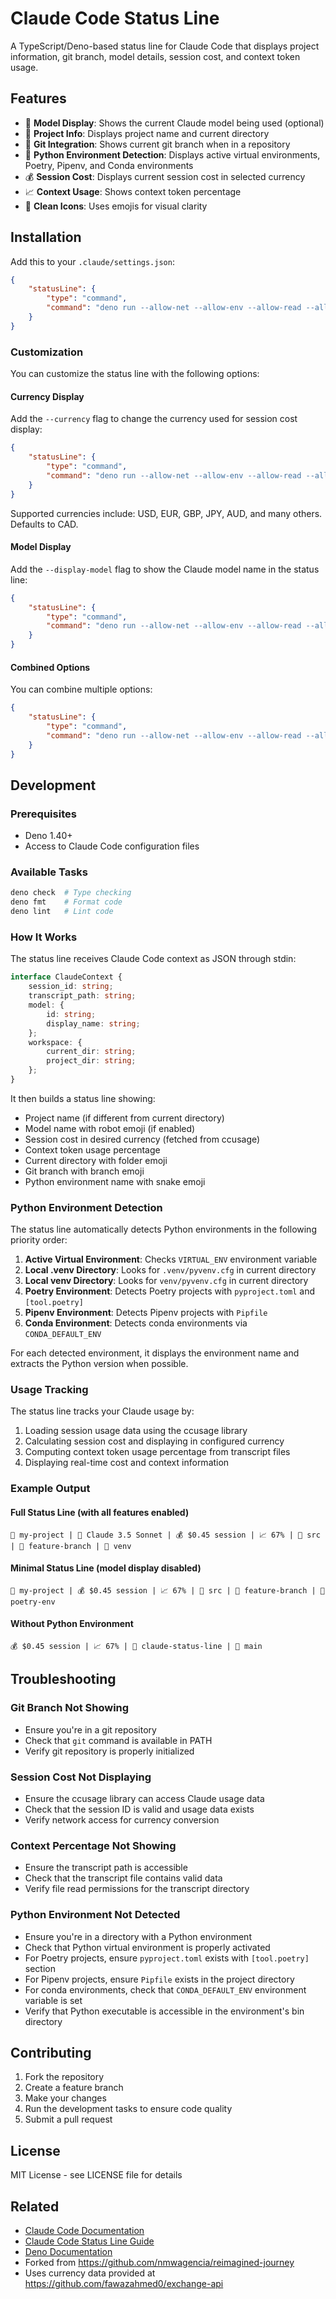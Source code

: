 # Claude Code Status Line

A TypeScript/Deno-based status line for Claude Code that displays project information, git branch, model details, session cost, and context token usage.

## Features

- 🤖 **Model Display**: Shows the current Claude model being used (optional)
- 📁 **Project Info**: Displays project name and current directory
- 🌿 **Git Integration**: Shows current git branch when in a repository
- 🐍 **Python Environment Detection**: Displays active virtual environments, Poetry, Pipenv, and Conda environments
- 💰 **Session Cost**: Displays current session cost in selected currency
- 📈 **Context Usage**: Shows context token percentage
- 🎨 **Clean Icons**: Uses emojis for visual clarity

## Installation

Add this to your `.claude/settings.json`:

```json
{
	"statusLine": {
		"type": "command",
		"command": "deno run --allow-net --allow-env --allow-read --allow-write --allow-run --allow-sys jsr:@tjr214/claude-status-line@0.1.3"
	}
}
```

### Customization

You can customize the status line with the following options:

#### Currency Display
Add the `--currency` flag to change the currency used for session cost display:

```json
{
	"statusLine": {
		"type": "command",
		"command": "deno run --allow-net --allow-env --allow-read --allow-write --allow-run --allow-sys jsr:@tjr214/claude-status-line@0.1.3 --currency USD"
	}
}
```

Supported currencies include: USD, EUR, GBP, JPY, AUD, and many others. Defaults to CAD.

#### Model Display
Add the `--display-model` flag to show the Claude model name in the status line:

```json
{
	"statusLine": {
		"type": "command",
		"command": "deno run --allow-net --allow-env --allow-read --allow-write --allow-run --allow-sys jsr:@tjr214/claude-status-line@0.1.3 --display-model"
	}
}
```

#### Combined Options
You can combine multiple options:

```json
{
	"statusLine": {
		"type": "command",
		"command": "deno run --allow-net --allow-env --allow-read --allow-write --allow-run --allow-sys jsr:@tjr214/claude-status-line@0.1.3 --currency USD --display-model"
	}
}
```

## Development

### Prerequisites

- Deno 1.40+
- Access to Claude Code configuration files

### Available Tasks

```bash
deno check  # Type checking
deno fmt    # Format code
deno lint   # Lint code
```

### How It Works

The status line receives Claude Code context as JSON through stdin:

```typescript
interface ClaudeContext {
	session_id: string;
	transcript_path: string;
	model: {
		id: string;
		display_name: string;
	};
	workspace: {
		current_dir: string;
		project_dir: string;
	};
}
```

It then builds a status line showing:

- Project name (if different from current directory)
- Model name with robot emoji (if enabled)
- Session cost in desired currency (fetched from ccusage)
- Context token usage percentage
- Current directory with folder emoji
- Git branch with branch emoji
- Python environment name with snake emoji

### Python Environment Detection

The status line automatically detects Python environments in the following priority order:

1. **Active Virtual Environment**: Checks `VIRTUAL_ENV` environment variable
2. **Local .venv Directory**: Looks for `.venv/pyvenv.cfg` in current directory  
3. **Local venv Directory**: Looks for `venv/pyvenv.cfg` in current directory
4. **Poetry Environment**: Detects Poetry projects with `pyproject.toml` and `[tool.poetry]`
5. **Pipenv Environment**: Detects Pipenv projects with `Pipfile`
6. **Conda Environment**: Detects conda environments via `CONDA_DEFAULT_ENV`

For each detected environment, it displays the environment name and extracts the Python version when possible.

### Usage Tracking

The status line tracks your Claude usage by:

1. Loading session usage data using the ccusage library
2. Calculating session cost and displaying in configured currency
3. Computing context token usage percentage from transcript files
4. Displaying real-time cost and context information

### Example Output

#### Full Status Line (with all features enabled)
```
📁 my-project | 🤖 Claude 3.5 Sonnet | 💰 $0.45 session | 📈 67% | 📂 src | 🌿 feature-branch | 🐍 venv
```

#### Minimal Status Line (model display disabled)
```
📁 my-project | 💰 $0.45 session | 📈 67% | 📂 src | 🌿 feature-branch | 🐍 poetry-env
```

#### Without Python Environment
```
💰 $0.45 session | 📈 67% | 📂 claude-status-line | 🌿 main
```

## Troubleshooting

### Git Branch Not Showing

- Ensure you're in a git repository
- Check that `git` command is available in PATH
- Verify git repository is properly initialized

### Session Cost Not Displaying

- Ensure the ccusage library can access Claude usage data
- Check that the session ID is valid and usage data exists
- Verify network access for currency conversion

### Context Percentage Not Showing

- Ensure the transcript path is accessible
- Check that the transcript file contains valid data
- Verify file read permissions for the transcript directory

### Python Environment Not Detected

- Ensure you're in a directory with a Python environment
- Check that Python virtual environment is properly activated
- For Poetry projects, ensure `pyproject.toml` exists with `[tool.poetry]` section
- For Pipenv projects, ensure `Pipfile` exists in the project directory
- For conda environments, check that `CONDA_DEFAULT_ENV` environment variable is set
- Verify that Python executable is accessible in the environment's bin directory

## Contributing

1. Fork the repository
2. Create a feature branch
3. Make your changes
4. Run the development tasks to ensure code quality
5. Submit a pull request

## License

MIT License - see LICENSE file for details

## Related

- [Claude Code Documentation](https://docs.anthropic.com/en/docs/claude-code)
- [Claude Code Status Line Guide](https://docs.anthropic.com/en/docs/claude-code/statusline)
- [Deno Documentation](https://deno.land/manual)
- Forked from https://github.com/nmwagencia/reimagined-journey
- Uses currency data provided at https://github.com/fawazahmed0/exchange-api
